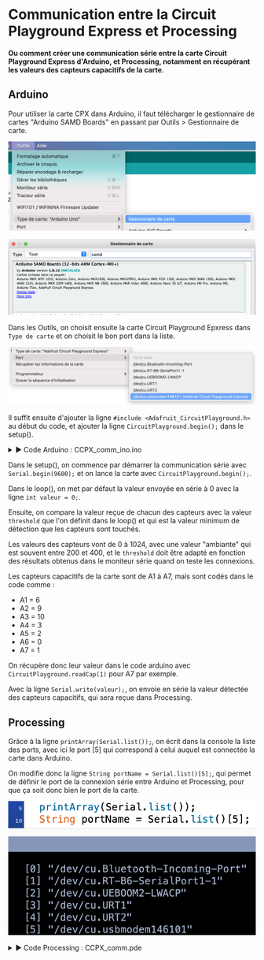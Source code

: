 # Communication entre la Circuit Playground Express et Processing

**Ou comment créer une communication série entre la carte Circuit Playground Express d'Arduino, et Processing, notamment en récupérant les valeurs des capteurs capacitifs de la carte.**

## Arduino

Pour utiliser la carte CPX dans Arduino, il faut télécharger le gestionnaire de cartes "Arduino SAMD Boards" en passant par Outils > Gestionnaire de carte.

![Screenshot de l'interface arduino](./images/screen1.png)

![Screenshot de l'interface arduino](./images/screen2.png)

Dans les Outils, on choisit ensuite la carte Circuit Playground Epxress dans `Type de carte` et on choisit le bon port dans la liste.

![Screenshot de l'interface arduino](./images/screen3.png)

Il suffit ensuite d'ajouter la ligne `#include <Adafruit_CircuitPlayground.h>` au début du code, et ajouter la ligne `CircuitPlayground.begin();` dans le setup().

<details>
  <summary> ▶️ Code Arduino : CCPX_comm_ino.ino </summary>

  ```java
#include <Adafruit_CircuitPlayground.h>

int threshold;

void setup() {
  Serial.begin(9600);
  CircuitPlayground.begin();
}

void loop() {  
  int valeur = 0;
  threshold = 900;

  //capteur 6 = A1
  if (CircuitPlayground.readCap(6) > threshold) {
    valeur = 1;
    delay(10);
  }

  //capteur 9 = A2
  if (CircuitPlayground.readCap(9) > threshold) {
    valeur = 2;
    delay(10);
  }

  //capteur 10 = A3
  if (CircuitPlayground.readCap(10) > threshold) {
    valeur = 3;
    delay(10);
  }

  //capteur 3 = A4
  if (CircuitPlayground.readCap(3) > threshold) {
    valeur = 4;
    delay(10);
  }

  //capteur 2 = A5
  if (CircuitPlayground.readCap(2) > threshold) {
    valeur = 5;
    delay(10);
  }

  //capteur 0 = A6
  if (CircuitPlayground.readCap(0) > threshold) {
    valeur = 6;
    delay(10);
  }

  //capteur 1 = A7
  if (CircuitPlayground.readCap(1) > threshold) {
    valeur = 7;
    delay(10);
  }

  Serial.write(valeur);

}
``` 

</details>

Dans le setup(), on commence par démarrer la communication série avec `Serial.begin(9600);` et on lance la carte avec `CircuitPlayground.begin();`.

Dans le loop(), on met par défaut la valeur envoyée en série à 0 avec la ligne `int valeur = 0;`.

Ensuite, on compare la valeur reçue de chacun des capteurs avec la valeur `threshold` que l'on définit dans le loop() et qui est la valeur minimum de détection que les capteurs sont touchés.

Les valeurs des capteurs vont de 0 à 1024, avec une valeur "ambiante" qui est souvent entre 200 et 400, et le `threshold` doit être adapté en fonction des résultats obtenus dans le moniteur série quand on teste les connexions.

Les capteurs capacitifs de la carte sont de A1 à A7, mais sont codés dans le code comme :
- A1 = 6
- A2 = 9
- A3 = 10
- A4 = 3
- A5 = 2
- A6 = 0
- A7 = 1

On récupère donc leur valeur dans le code arduino avec `CircuitPlayground.readCap(1)` pour A7 par exemple.

Avec la ligne `Serial.write(valeur);`, on envoie en série la valeur détectée des capteurs capacitifs, qui sera reçue dans Processing.

## Processing

Grâce à la ligne `printArray(Serial.list());`, on écrit dans la console la liste des ports, avec ici le port [5] qui correspond à celui auquel est connectée la carte dans Arduino.

On modifie donc la ligne `String portName = Serial.list()[5];`, qui permet de définir le port de la connexion série entre Arduino et Processing, pour que ça soit donc bien le port de la carte.

![Screenshot de l'interface arduino](./images/screen4.png)

<details>
  <summary> ▶️ Code Processing : CCPX_comm.pde </summary>

  ```java
import processing.serial.*;

Serial myPort;  // Create object from Serial class
float val;      // Data received from the serial port

void setup()
{
  size(500, 500);
  printArray(Serial.list());
  String portName = Serial.list()[5];

  myPort = new Serial(this, portName, 9600);
}

void draw()
{
  if ( myPort.available() > 0) {  // If data is available,
    val = myPort.read();         // read it and store it in val
  }

  println(val);
  noStroke();
  fill(0, 10);
  rect(0, 0, width, height);

  if (val == 1) {
    fill(250, 50, 50);
    rect(10, 20, 50, 50);
  }

  if (val == 2) {
    fill(50, 250, 50);
    rect(200, 250, 50, 50);
  }

  if (val == 3) {
    fill(50, 50, 250);
    rect(260, 310, 50, 50);
  }

  if (val == 4) {
    fill(0, 50, 70);
    rect(310, 350, 50, 50);
  }

  if (val == 5) {
    fill(20, 0, 150);
    rect(50, 50, 50, 50);
  }

  if (val == 6) {
    fill(10, 180, 0);
    rect(200, 10, 50, 50);
  }

  if (val == 7) {
    fill(10, 250, 250);
    rect(310, 100, 50, 50);
  }
}

``` 

</details>

